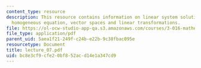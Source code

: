 ```yaml
---
content_type: resource
description: This resource contains information on linear system solutions, determinants,
  homogeneous equation, vector spaces and linear transformations.
file: https://ol-ocw-studio-app-qa.s3.amazonaws.com/courses/3-016-mathematics-for-materials-scientists-and-engineers-fall-2005/bc8e3cf9cfe20bf852acd14e1a347cd9_lecture_07.pdf
file_type: application/pdf
parent_uid: 5aea1f21-249f-c24b-e22b-9c38fbac095e
resourcetype: Document
title: lecture_07.pdf
uid: bc8e3cf9-cfe2-0bf8-52ac-d14e1a347cd9
---
```

